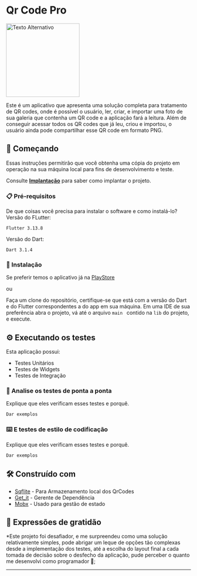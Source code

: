 # Qr Code Pro

<img src="assets/read_qr_preview.gif" width="200" alt="Texto Alternativo">


Este é um aplicativo que apresenta uma solução completa para tratamento de QR codes, onde é possível o usuário, ler, criar, e importar uma foto de sua galeria
que contenha um QR code e a aplicação fará a leitura. Além de conseguir acessar todos os QR codes que já leu, criou e importou, o usuário ainda pode compartilhar esse QR code em formato PNG.

## 🚀 Começando

Essas instruções permitirão que você obtenha uma cópia do projeto em operação na sua máquina local para fins de desenvolvimento e teste.

Consulte **[Implantação](#-implanta%C3%A7%C3%A3o)** para saber como implantar o projeto.

### 📋 Pré-requisitos

De que coisas você precisa para instalar o software e como instalá-lo?
Versão do FLutter:
```
Flutter 3.13.8
```
Versão do Dart:
```
Dart 3.1.4
```


### 🔧 Instalação

Se preferir temos o aplicativo já na [PlayStore](https://play.google.com/store/apps)

ou

Faça um clone do repositório, certifique-se que está com a versão do Dart e do Flutter correspondentes a do app em sua máquina.
Em uma IDE de sua preferência abra o projeto, vá até o arquivo ```main ```  contido na ```lib``` do projeto, e execute.


## ⚙️ Executando os testes

Esta aplicação possui:
* Testes Unitários
* Testes de Widgets
* Testes de Integração

### 🔩 Analise os testes de ponta a ponta

Explique que eles verificam esses testes e porquê.

```
Dar exemplos
```

### ⌨️ E testes de estilo de codificação

Explique que eles verificam esses testes e porquê.

```
Dar exemplos
```



## 🛠️ Construído com

* [Sqflite](https://pub.dev/packages/sqflite) - Para Armazenamento local dos QrCodes
* [Get_it](https://pub.dev/packages/get_it) - Gerente de Dependência
* [Mobx](https://pub.dev/packages/mobx) - Usado para gestão de estado 



## 🎁 Expressões de gratidão

*Este projeto foi desafiador, e me surpreendeu como uma solução relativamente simples, pode abrigar um leque de opções tão complexas
desde a implementação dos testes, até a escolha do layout final a cada tomada de decisão sobre o desfecho da aplicação, pude perceber o quanto me desenvolvi como programador 📢;

---

